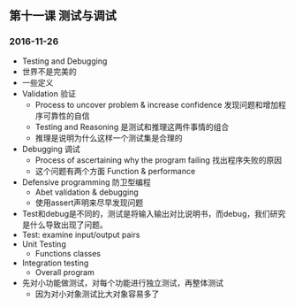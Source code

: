 ## 第十一课 测试与调试
### 2016-11-26
* Testing and Debugging
* 世界不是完美的
* 一些定义
* Validation 验证
    * Process to uncover problem & increase confidence 发现问题和增加程序可靠性的自信
    * Testing and Reasoning 是测试和推理这两件事情的组合
    * 推理是说明为什么这样一个测试集是合理的
* Debugging 调试
    * Process of ascertaining why the program failing 找出程序失败的原因
    * 这个问题有两个方面 Function & performance 
* Defensive programming 防卫型编程 
    * Abet validation & debugging 
    * 使用assert声明来尽早发现问题
* Test和debug是不同的，测试是将输入输出对比说明书，而debug，我们研究是什么导致出现了问题。
* Test: examine input/output pairs
* Unit Testing 
    * Functions classes
* Integration testing
    * Overall program
* 先对小功能做测试，对每个功能进行独立测试，再整体测试
    * 因为对小对象测试比大对象容易多了 